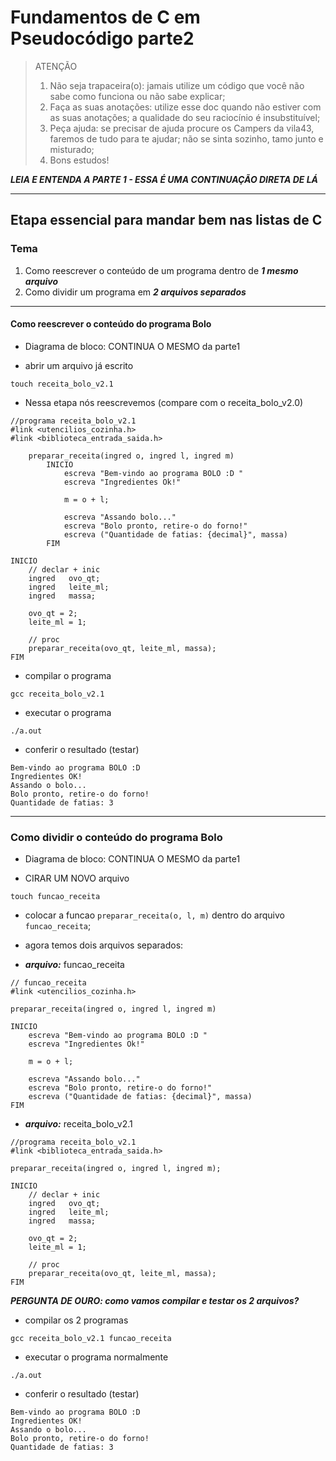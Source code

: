 # Fundamentos de C em Pseudocódigo parte2

> ATENÇÃO
> 
> 1. Não seja trapaceira(o): jamais utilize um código que você não sabe como funciona ou não sabe explicar;
> 2. Faça as suas anotações: utilize esse doc quando não estiver com as suas anotações; a qualidade do seu raciocínio é insubstituível;
> 3. Peça ajuda: se precisar de ajuda procure os Campers da vila43, faremos de tudo para te ajudar; não se sinta sozinho, tamo junto e misturado;
> 4. Bons estudos!


***LEIA E ENTENDA A PARTE 1 - ESSA É UMA CONTINUAÇÃO DIRETA DE LÁ***

---
## Etapa essencial para mandar bem nas listas de C

### Tema
1. Como reescrever o conteúdo de um programa dentro de ***1 mesmo arquivo***
2. Como dividir um programa em ***2 arquivos separados***


---
#### Como reescrever o conteúdo do programa Bolo 
- Diagrama de bloco: CONTINUA O MESMO da parte1

- abrir um arquivo já escrito

```shell
touch receita_bolo_v2.1
```

- Nessa etapa nós reescrevemos (compare com o receita_bolo_v2.0)

```stylus
//programa receita_bolo_v2.1
#link <utencilios_cozinha.h>
#link <biblioteca_entrada_saida.h>
 
	preparar_receita(ingred o, ingred l, ingred m)
		INICIO
			escreva "Bem-vindo ao programa BOLO :D "
			escreva "Ingredientes Ok!"
	
			m = o + l;

			escreva "Assando bolo..."
			escreva "Bolo pronto, retire-o do forno!"
			escreva ("Quantidade de fatias: {decimal}", massa)
		FIM

INICIO
	// declar + inic
	ingred   ovo_qt;
	ingred   leite_ml;
	ingred   massa;

	ovo_qt = 2;
	leite_ml = 1;

	// proc
	preparar_receita(ovo_qt, leite_ml, massa);
FIM
```

- compilar o programa

```shell
gcc receita_bolo_v2.1
```

- executar o programa

```shell
./a.out
```

- conferir o resultado (testar)

```shell
Bem-vindo ao programa BOLO :D
Ingredientes OK!
Assando o bolo...
Bolo pronto, retire-o do forno!
Quantidade de fatias: 3
```


---
### Como dividir o conteúdo do programa Bolo
- Diagrama de bloco: CONTINUA O MESMO da parte1

- CIRAR UM NOVO arquivo

```shell
touch funcao_receita
```

- colocar a funcao `preparar_receita(o, l, m)` dentro do arquivo `funcao_receita`;
- agora temos dois arquivos separados:

- ***arquivo:*** funcao_receita

```stylus
// funcao_receita
#link <utencilios_cozinha.h>

preparar_receita(ingred o, ingred l, ingred m)

INICIO
	escreva "Bem-vindo ao programa BOLO :D "
	escreva "Ingredientes Ok!"
	
	m = o + l;
	
	escreva "Assando bolo..."
	escreva "Bolo pronto, retire-o do forno!"
	escreva ("Quantidade de fatias: {decimal}", massa)
FIM
```

- ***arquivo:*** receita_bolo_v2.1

```stylus
//programa receita_bolo_v2.1
#link <biblioteca_entrada_saida.h>

preparar_receita(ingred o, ingred l, ingred m);
 
INICIO
	// declar + inic
	ingred   ovo_qt;
	ingred   leite_ml;
	ingred   massa;

	ovo_qt = 2;
	leite_ml = 1;

	// proc
	preparar_receita(ovo_qt, leite_ml, massa);
FIM
```


***PERGUNTA DE OURO: como vamos compilar e testar os 2 arquivos?***

- compilar os 2 programas

```shell
gcc receita_bolo_v2.1 funcao_receita
```

- executar o programa normalmente

```shell
./a.out
```

- conferir o resultado (testar)

```shell
Bem-vindo ao programa BOLO :D
Ingredientes OK!
Assando o bolo...
Bolo pronto, retire-o do forno!
Quantidade de fatias: 3
```
